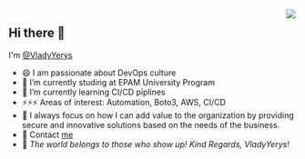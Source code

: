 

<img src="https://user-images.githubusercontent.com/106797604/196765484-1b5cd2b9-262e-4413-9289-39071c37d6a7.png" align="right">

## Hi there 👋
I'm [@VladyYerys](http://vladyyerys.com/)
- 😄 I am passionate about DevOps culture
- 🔭 I’m currently studing at EPAM University Program
- 🌱 I’m currently learning CI/CD piplines
- ⚡⚡⚡ Areas of interest: Automation, Boto3, AWS, CI/CD       
- 👯 I always focus on how I can add value to the organization by providing secure and innovative solutions based on the needs of the business.
- 💬 Contact [me](https://t.me/VladyYerys) 
- 💞️ *The world belongs to those who show up!
           Kind Regards,
            VladyYerys!*
